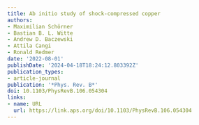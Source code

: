 ```yaml
---
title: Ab initio study of shock-compressed copper
authors:
- Maximilian Schörner
- Bastian B. L. Witte
- Andrew D. Baczewski
- Attila Cangi
- Ronald Redmer
date: '2022-08-01'
publishDate: '2024-04-18T18:24:12.803392Z'
publication_types:
- article-journal
publication: '*Phys. Rev. B*'
doi: 10.1103/PhysRevB.106.054304
links:
- name: URL
  url: https://link.aps.org/doi/10.1103/PhysRevB.106.054304
---
```

